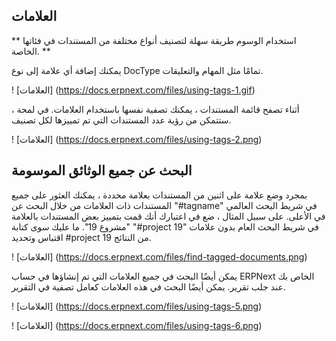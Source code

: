 ## العلامات

** استخدام الوسوم طريقة سهلة لتصنيف أنواع مختلفة من المستندات في فئاتها الخاصة. **

يمكنك إضافة أي علامة إلى نوع DocType تمامًا مثل المهام والتعليقات.

! [العلامات] (https://docs.erpnext.com/files/using-tags-1.gif)

أثناء تصفح قائمة المستندات ، يمكنك تصفية نفسها باستخدام العلامات. في لمحة ، ستتمكن من رؤية عدد المستندات التي تم تمييزها لكل تصنيف.

! [العلامات] (https://docs.erpnext.com/files/using-tags-2.png)

## البحث عن جميع الوثائق الموسومة

بمجرد وضع علامة على اثنين من المستندات بعلامة محددة ، يمكنك العثور على جميع المستندات ذات العلامات من خلال البحث عن "#tagname" في شريط البحث العالمي في الأعلى. على سبيل المثال ، ضع في اعتبارك أنك قمت بتمييز بعض المستندات بالعلامة "مشروع 19". ما عليك سوى كتابة "#project 19" في شريط البحث العام بدون علامات اقتباس وتحديد #project 19 من النتائج.

! [العلامات] (https://docs.erpnext.com/files/find-tagged-documents.png)

يمكن أيضًا البحث في جميع العلامات التي تم إنشاؤها في حساب ERPNext الخاص بك عند جلب تقرير. يمكن أيضًا البحث في هذه العلامات كعامل تصفية في التقرير.

! [العلامات] (https://docs.erpnext.com/files/using-tags-5.png)

! [العلامات] (https://docs.erpnext.com/files/using-tags-6.png)